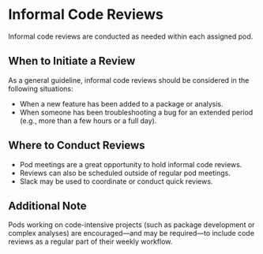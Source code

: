 # Informal Code Reviews

Informal code reviews are conducted as needed within each assigned pod.

## When to Initiate a Review

As a general guideline, informal code reviews should be considered in the following situations:

- When a new feature has been added to a package or analysis.
- When someone has been troubleshooting a bug for an extended period (e.g., more than a few hours or a full day).

## Where to Conduct Reviews

- Pod meetings are a great opportunity to hold informal code reviews.
- Reviews can also be scheduled outside of regular pod meetings.
- Slack may be used to coordinate or conduct quick reviews.

## Additional Note
Pods working on code-intensive projects (such as package development or complex 
analyses) are encouraged—and may be required—to include code reviews as a 
regular part of their weekly workflow.
